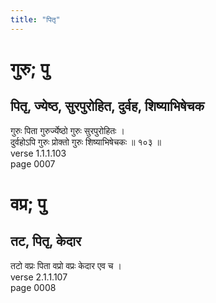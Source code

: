 ```yaml
---
title: "पितृ"
---
```


# गुरु; पु
## पितृ, ज्येष्ठ, सुरपुरोहित, दुर्वह, शिष्याभिषेचक
गुरुः पिता गुरुर्ज्येष्ठो गुरुः सुरपुरोहितः ।<br />दुर्वहोऽपि गुरुः प्रोक्तो गुरुः शिष्याभिषेचकः ॥ १०३ ॥<br />verse 1.1.1.103<br />page 0007

# वप्र; पु
## तट, पितृ, केदार
तटो वप्रः पिता वप्रो वप्रः केदार एव च ।<br />verse 2.1.1.107<br />page 0008


